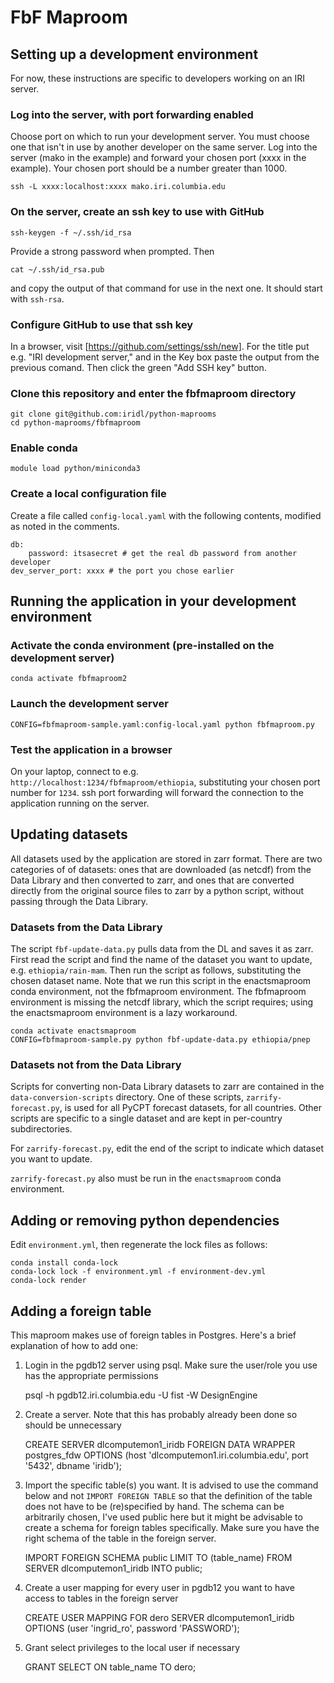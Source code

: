# FbF Maproom

## Setting up a development environment

For now, these instructions are specific to developers working on an IRI server.

### Log into the server, with port forwarding enabled

Choose port on which to run your development server. You must choose one that isn't in use by another developer on the same server. Log into the server (mako in the example) and forward your chosen port (xxxx in the example). Your chosen port should be a number greater than 1000. 

```
ssh -L xxxx:localhost:xxxx mako.iri.columbia.edu
```

### On the server, create an ssh key to use with GitHub

```
ssh-keygen -f ~/.ssh/id_rsa
```
Provide a strong password when prompted. Then
```
cat ~/.ssh/id_rsa.pub
```
and copy the output of that command for use in the next one. It should start with `ssh-rsa`.

### Configure GitHub to use that ssh key
In a browser, visit [https://github.com/settings/ssh/new]. For the title put e.g. "IRI development server," and in the Key box paste the output from the previous comand. Then click the green "Add SSH key" button.

### Clone this repository and enter the fbfmaproom directory

```
git clone git@github.com:iridl/python-maprooms
cd python-maprooms/fbfmaproom
```

### Enable conda

```
module load python/miniconda3
```

### Create a local configuration file

Create a file called `config-local.yaml` with the following contents, modified as noted in the comments.
```
db:
    password: itsasecret # get the real db password from another developer
dev_server_port: xxxx # the port you chose earlier
```

## Running the application in your development environment
### Activate the conda environment (pre-installed on the development server)
```
conda activate fbfmaproom2
```

### Launch the development server

```
CONFIG=fbfmaproom-sample.yaml:config-local.yaml python fbfmaproom.py
```

### Test the application in a browser 

On your laptop, connect to e.g. `http://localhost:1234/fbfmaproom/ethiopia`, substituting your chosen port number for `1234`. ssh port forwarding will forward the connection to the application running on the server.

## Updating datasets

All datasets used by the application are stored in zarr format. There are two categories of of datasets: ones that are downloaded (as netcdf) from the Data Library and then converted to zarr, and ones that are converted directly from the original source files to zarr by a python script, without passing through the Data Library.

### Datasets from the Data Library

The script `fbf-update-data.py` pulls data from the DL and saves it as zarr. First read the script and find the name of the dataset you want to update, e.g. `ethiopia/rain-mam`. Then run the script as follows, substituting the chosen dataset name. Note that we run this script in the enactsmaproom conda environment, not the fbfmaproom environment. The fbfmaproom environment is missing the netcdf library, which the script requires; using the enactsmaproom environment is a lazy workaround.
```
conda activate enactsmaproom
CONFIG=fbfmaproom-sample.py python fbf-update-data.py ethiopia/pnep
```
 
### Datasets not from the Data Library

Scripts for converting non-Data Library datasets to zarr are contained in the `data-conversion-scripts` directory. One of these scripts, `zarrify-forecast.py`, is used for all PyCPT forecast datasets, for all countries. Other scripts are specific to a single dataset and are kept in per-country subdirectories.

For `zarrify-forecast.py`, edit the end of the script to indicate which dataset you want to update.

`zarrify-forecast.py` also must be run in the `enactsmaproom` conda environment.

## Adding or removing python dependencies

Edit `environment.yml`, then regenerate the lock files as follows:
```
conda install conda-lock
conda-lock lock -f environment.yml -f environment-dev.yml
conda-lock render
```

## Adding a foreign table

This maproom makes use of foreign tables in Postgres. Here's a brief explanation of how to add one:

1. Login in the pgdb12 server using psql. Make sure the user/role you use has the appropriate permissions

    psql -h pgdb12.iri.columbia.edu -U fist -W DesignEngine

2. Create a server. Note that this has probably already been done so should be unnecessary

    CREATE SERVER dlcomputemon1_iridb FOREIGN DATA WRAPPER postgres_fdw OPTIONS (host 'dlcomputemon1.iri.columbia.edu', port '5432', dbname 'iridb');

3. Import the specific table(s) you want. It is advised to use the command below and not `IMPORT FOREIGN TABLE` so that the
   definition of the table does not have to be (re)specified by hand. The schema can be arbitrarily chosen, I've used public here
   but it might be advisable to create a schema for foreign tables specifically. Make sure you have the right schema of the table in the foreign server.

    IMPORT FOREIGN SCHEMA public LIMIT TO (table_name) FROM SERVER dlcomputemon1_iridb INTO public;

4. Create a user mapping for every user in pgdb12 you want to have access to tables in the foreign server

    CREATE USER MAPPING FOR dero SERVER dlcomputemon1_iridb OPTIONS (user 'ingrid_ro', password 'PASSWORD');

5. Grant select privileges to the local user if necessary

    GRANT SELECT ON table_name TO dero;
